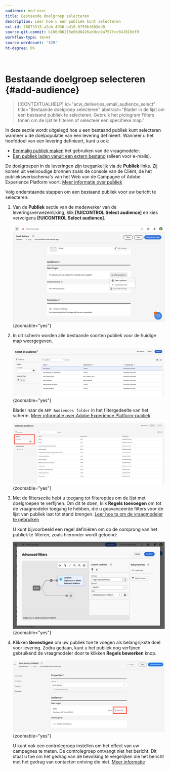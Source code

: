 ```yaml
---
audience: end-user
title: Bestaande doelgroep selecteren
description: Leer hoe u een publiek kunt selecteren
exl-id: 76873315-a2eb-4936-bd10-6759bf603dd0
source-git-commit: b166d06215e06d6426ab9ce9a757fcc041810df9
workflow-type: tm+mt
source-wordcount: '329'
ht-degree: 0%

---
```



# Bestaande doelgroep selecteren {#add-audience}

>[!CONTEXTUALHELP]
>id="acw_deliveries_email_audience_select"
>title="Bestaande doelgroep selecteren"
>abstract="Blader in de lijst om een bestaand publiek te selecteren. Gebruik het pictogram Filters tonen om de lijst te filteren of selecteer een specifieke map."

In deze sectie wordt uitgelegd hoe u een bestaand publiek kunt selecteren wanneer u de doelpopulatie van een levering definieert. Wanneer u het hoofddoel van een levering definieert, kunt u ook:
* [Eenmalig publiek maken](one-time-audience.md) het gebruiken van de vraagmodeler.
* [Een publiek laden vanuit een extern bestand](file-audience.md) (alleen voor e-mails).

De doelgroepen in de leveringen zijn toegankelijk via de **Publiek** links. Zij komen uit veelvoudige bronnen zoals de console van de Cliënt, de het publiekswerkschema&#39;s van het Web van de Campagne of Adobe Experience Platform voort. [Meer informatie over publiek](manage-audience.md)

Volg onderstaande stappen om een bestaand publiek voor uw bericht te selecteren:

1. Van de **Publiek** sectie van de medewerker van de leveringsverwezenlijking, klik **[!UICONTROL Select audience]** en kies vervolgens **[!UICONTROL Select audience]**.

   ![](assets/create-audience.png){zoomable=&quot;yes&quot;}

1. In dit scherm worden alle bestaande soorten publiek voor de huidige map weergegeven.

   ![](assets/create-audience2.png){zoomable=&quot;yes&quot;}

   Blader naar de `AEP Audiences folder` in het filtergedeelte van het scherm. [Meer informatie over Adobe Experience Platform-publiek](manage-audience.md#monitor)

   ![](assets/select-audience-folder.png){zoomable=&quot;yes&quot;}

1. Met de filtersectie hebt u toegang tot filteropties om de lijst met doelgroepen te verfijnen. Om dit te doen, klik **Regels toevoegen** om tot de vraagmodeler toegang te hebben, die u geavanceerde filters voor de lijst van publiek laat tot stand brengen. [Leer hoe te om de vraagmodeler te gebruiken](../query/query-modeler-overview.md)

   U kunt bijvoorbeeld een regel definiëren om op de oorsprong van het publiek te filteren, zoals hieronder wordt getoond:

   ![](assets/filter-on-aep-audience.png){zoomable=&quot;yes&quot;}

1. Klikken **Bevestigen** om uw publiek toe te voegen als belangrijkste doel voor levering. Zodra gedaan, kunt u het publiek nog verfijnen gebruikend de vraagmodeler door te klikken **Regels bewerken** knop.

   ![](assets/refine-audience.png){zoomable=&quot;yes&quot;}

   U kunt ook een controlegroep instellen om het effect van uw campagnes te meten. De controlegroep ontvangt niet het bericht. Dit staat u toe om het gedrag van de bevolking te vergelijken die het bericht met het gedrag van contacten ontving die niet. [Meer informatie](control-group.md)
